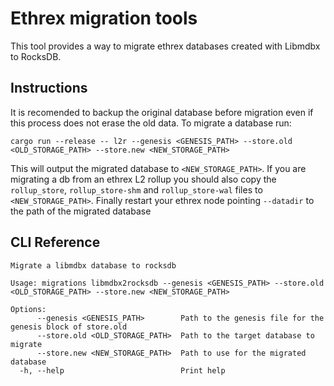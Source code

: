 # Ethrex migration tools

This tool provides a way to migrate ethrex databases created with Libmdbx to RocksDB.

## Instructions

It is recomended to backup the original database before migration even if this process does not erase the old data. To migrate a database run:

```
cargo run --release -- l2r --genesis <GENESIS_PATH> --store.old <OLD_STORAGE_PATH> --store.new <NEW_STORAGE_PATH>
```

This will output the migrated database to `<NEW_STORAGE_PATH>`. If you are migrating a db from an ethrex L2 rollup you should also copy the `rollup_store`, `rollup_store-shm` and `rollup_store-wal` files to `<NEW_STORAGE_PATH>`. 
Finally restart your ethrex node pointing `--datadir` to the path of the migrated database

## CLI Reference

```
Migrate a libmdbx database to rocksdb

Usage: migrations libmdbx2rocksdb --genesis <GENESIS_PATH> --store.old <OLD_STORAGE_PATH> --store.new <NEW_STORAGE_PATH>

Options:
      --genesis <GENESIS_PATH>        Path to the genesis file for the genesis block of store.old
      --store.old <OLD_STORAGE_PATH>  Path to the target database to migrate
      --store.new <NEW_STORAGE_PATH>  Path to use for the migrated database
  -h, --help                          Print help
```
